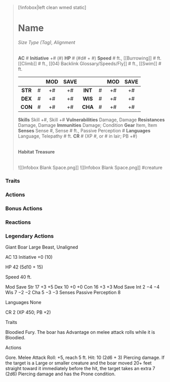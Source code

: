 > [!infobox|left clean wmed static]
> # Name
> *Size Type (Tag), Alignment*
> 
> | |
> | - |
> **AC** # **Initiative** +# (#)
> **HP** # (#d# + #)
> **Speed** # ft., [[Burrowing]] # ft. [[Climb]] # ft., [[04) Backlink Glossary/Speeds/Fly]] # ft., [[Swim]] # ft.
> 
> | | | MOD | SAVE | | | MOD | SAVE |
> | :-: | :-: | :-: | :-: | :-: | :-: | :-: | :-: |
> | **STR** | # | +# | +# | **INT** | # | +# | +# | 
> | **DEX** | # | +# | +# | **WIS** | # | +# | +# |
> | **CON** | # | +# | +# | **CHA** | # | +# | +# |
> **Skills** Skill +#, Skill +#
> **Vulnerabilities** Damage, Damage
> **Resistances** Damage, Damage
> **Immunities** Damage; Condition
> **Gear** Item, Item
> **Senses** Sense #, Sense # ft., Passive Perception #
> **Languages** Language, Telepathy # ft.
> **CR** # (XP #, or # in lair; PB +#)
>
> | |
> | - |
> **Habitat**
> **Treasure**
> 
> | |
> | - |
> ![[Infobox Blank Space.png]]
> ![[Infobox Blank Space.png]]
> #creature 


### Traits
### Actions
### Bonus Actions
### Reactions
### Legendary Actions
Giant Boar
Large Beast, Unaligned

AC 13 Initiative +0 (10)

HP 42 (5d10 + 15)

Speed 40 ft.

Mod	Save
Str	17	+3	+5
Dex	10	+0	+0
Con	16	+3	+3
Mod	Save
Int	2	−4	−4
Wis	7	−2	−2
Cha	5	−3	−3
Senses Passive Perception 8

Languages None

CR 2 (XP 450; PB +2)

Traits

Bloodied Fury. The boar has Advantage on melee attack rolls while it is Bloodied.

Actions

Gore. Melee Attack Roll: +5, reach 5 ft. Hit: 10 (2d6 + 3) Piercing damage. If the target is a Large or smaller creature and the boar moved 20+ feet straight toward it immediately before the hit, the target takes an extra 7 (2d6) Piercing damage and has the Prone condition.